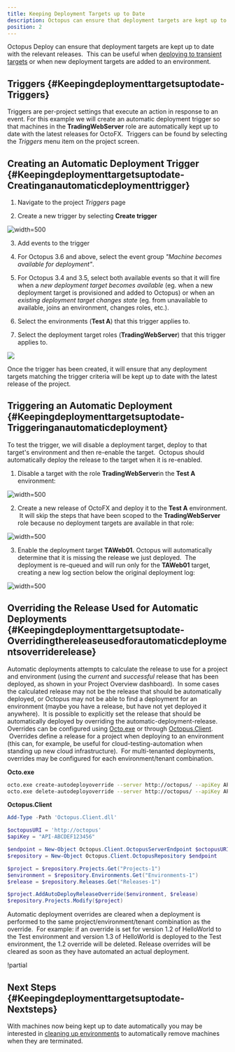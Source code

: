 ```yaml
---
title: Keeping Deployment Targets up to Date
description: Octopus can ensure that deployment targets are kept up to date with the relevant releases. This can be useful when deploying to transient targets or when new deployment targets are added to an environment.
position: 2
---
```


Octopus Deploy can ensure that deployment targets are kept up to date with the relevant releases.  This can be useful when [deploying to transient targets](/docs/infrastructure/environments/elastic-and-transient-environments/deploying-to-transient-targets.md) or when new deployment targets are added to an environment.

## Triggers {#Keepingdeploymenttargetsuptodate-Triggers}

Triggers are per-project settings that execute an action in response to an event. For this example we will create an automatic deployment trigger so that machines in the **TradingWebServer** role are automatically kept up to date with the latest releases for OctoFX.  Triggers can be found by selecting the *Triggers* menu item on the project screen.

## Creating an Automatic Deployment Trigger {#Keepingdeploymenttargetsuptodate-Creatinganautomaticdeploymenttrigger}

1. Navigate to the project *Triggers* page

2. Create a new trigger by selecting **Create trigger**

![](/docs/images/5669262/5865570.png "width=500")

3. Add events to the trigger

 1. For Octopus 3.6 and above, select the event group *"Machine becomes available for deployment"*.

 2. For Octopus 3.4 and 3.5, select both available events so that it will fire when a *new deployment target becomes available* (eg. when a new deployment target is provisioned and added to Octopus) or when an *existing deployment target changes state* (eg. from unavailable to available, joins an environment, changes roles, etc.).

4. Select the environments (**Test A**) that this trigger applies to.

5. Select the deployment target roles (**TradingWebServer**) that this trigger applies to.

![](/docs/images/5669262/5865705.png)

Once the trigger has been created, it will ensure that any deployment targets matching the trigger criteria will be kept up to date with the latest release of the project.

## Triggering an Automatic Deployment {#Keepingdeploymenttargetsuptodate-Triggeringanautomaticdeployment}

To test the trigger, we will disable a deployment target, deploy to that target's environment and then re-enable the target.  Octopus should automatically deploy the release to the target when it is re-enabled.

1. Disable a target with the role **TradingWebServer**in the **Test A** environment:

![](/docs/images/5669262/5865573.png "width=500")

2. Create a new release of OctoFX and deploy it to the **Test A** environment.  It will skip the steps that have been scoped to the **TradingWebServer** role because no deployment targets are available in that role:

![](/docs/images/5669262/5865574.png "width=500")

3. Enable the deployment target **TAWeb01.** Octopus will automatically determine that it is missing the release we just deployed.  The deployment is re-queued and will run only for the **TAWeb01** target, creating a new log section below the original deployment log:

![](/docs/images/5669262/5865575.png "width=500")

## Overriding the Release Used for Automatic Deployments {#Keepingdeploymenttargetsuptodate-Overridingthereleaseusedforautomaticdeploymentsoverriderelease}

Automatic deployments attempts to calculate the release to use for a project and environment (using the *current* and *successful* release that has been deployed, as shown in your Project Overview dashboard).  In some cases the calculated release may not be the release that should be automatically deployed, or Octopus may not be able to find a deployment for an environment (maybe you have a release, but have not yet deployed it anywhere).  It is possible to explicitly set the release that should be automatically deployed by overriding the automatic-deployment-release. Overrides can be configured using [Octo.exe](/docs/api-and-integration/octo.exe-command-line/index.md) or through [Octopus.Client](/docs/api-and-integration/octopus.client.md).  Overrides define a release for a project when deploying to an environment (this can, for example, be useful for cloud-testing-automation when standing up new cloud infrastructure).  For multi-tenanted deployments, overrides may be configured for each environment/tenant combination.

**Octo.exe**

```bash
octo.exe create-autodeployoverride --server http://octopus/ --apiKey API-ABCDEF123456 --project HelloWorld --environment Test -version 1.3.0
octo.exe delete-autodeployoverride --server http://octopus/ --apiKey API-ABCDEF123456 --project HelloWorld --environment Test
```

**Octopus.Client**

```powershell
Add-Type -Path 'Octopus.Client.dll'

$octopusURI = 'http://octopus'
$apiKey = "API-ABCDEF123456"

$endpoint = New-Object Octopus.Client.OctopusServerEndpoint $octopusURI, $apiKey
$repository = New-Object Octopus.Client.OctopusRepository $endpoint

$project = $repository.Projects.Get("Projects-1")
$environment = $repository.Environments.Get("Environments-1")
$release = $repository.Releases.Get("Releases-1")

$project.AddAutoDeployReleaseOverride($environment, $release)
$repository.Projects.Modify($project)
```

Automatic deployment overrides are cleared when a deployment is performed to the same project/environment/tenant combination as the override.  For example: if an override is set for version 1.2 of HelloWorld to the Test environment and version 1.3 of HelloWorld is deployed to the Test environment, the 1.2 override will be deleted. Release overrides will be cleared as soon as they have automated an actual deployment.

!partial <troubleshooting>

## Next Steps {#Keepingdeploymenttargetsuptodate-Nextsteps}

With machines now being kept up to date automatically you may be interested in [cleaning up environments](/docs/infrastructure/environments/elastic-and-transient-environments/cleaning-up-environments.md) to automatically remove machines when they are terminated.
